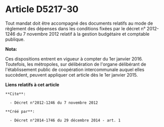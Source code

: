 # Article D5217-30

Tout mandat doit être accompagné des documents relatifs au mode de règlement des dépenses dans les conditions fixées par le
décret n° 2012-1246 du 7 novembre 2012 relatif à la gestion budgétaire et comptable publique.

**Nota:**

Ces dispositions entrent en vigueur à compter du 1er janvier 2016. Toutefois, les métropoles, sur délibération de l'organe
délibérant de l'établissement public de coopération intercommunale auquel elles succèdent, peuvent appliquer cet article dès
le 1er janvier 2015.

**Liens relatifs à cet article**

	**Cite**:

	  - Décret n°2012-1246 du 7 novembre 2012

	**Créé par**:

	  - Décret n°2014-1746 du 29 décembre 2014 - art. 1
